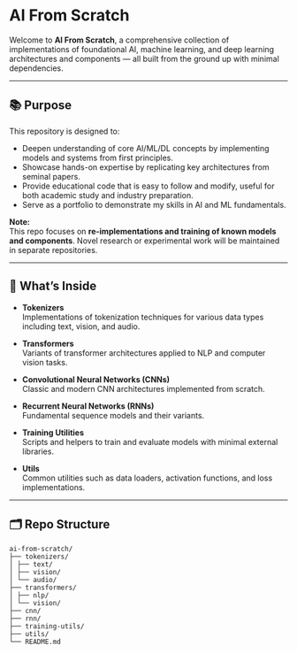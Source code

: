 # AI From Scratch

Welcome to **AI From Scratch**, a comprehensive collection of implementations of foundational AI, machine learning, and deep learning architectures and components — all built from the ground up with minimal dependencies.

---

## 📚 Purpose

This repository is designed to:
- Deepen understanding of core AI/ML/DL concepts by implementing models and systems from first principles.
- Showcase hands-on expertise by replicating key architectures from seminal papers.
- Provide educational code that is easy to follow and modify, useful for both academic study and industry preparation.
- Serve as a portfolio to demonstrate my skills in AI and ML fundamentals.

**Note:**  
This repo focuses on **re-implementations and training of known models and components**. Novel research or experimental work will be maintained in separate repositories.

---

## 🚀 What’s Inside

- **Tokenizers**  
  Implementations of tokenization techniques for various data types including text, vision, and audio.

- **Transformers**  
  Variants of transformer architectures applied to NLP and computer vision tasks.

- **Convolutional Neural Networks (CNNs)**  
  Classic and modern CNN architectures implemented from scratch.

- **Recurrent Neural Networks (RNNs)**  
  Fundamental sequence models and their variants.

- **Training Utilities**  
  Scripts and helpers to train and evaluate models with minimal external libraries.

- **Utils**  
  Common utilities such as data loaders, activation functions, and loss implementations.

---

## 🗂️ Repo Structure
```
ai-from-scratch/
├── tokenizers/
│ ├── text/
│ ├── vision/
│ └── audio/
├── transformers/
│ ├── nlp/
│ └── vision/
├── cnn/
├── rnn/
├── training-utils/
├── utils/
└── README.md
```
